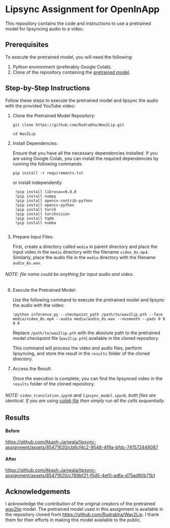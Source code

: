 # Lipsync Assignment for OpenInApp

This repository contains the code and instructions to use a pretrained model for lipsyncing audio to a video.

## Prerequisites

To execute the pretrained model, you will need the following:

1. Python environment (preferably Google Colab).
2. Clone of the repository containing the [pretrained model](https://github.com/Rudrabha/Wav2Lip).

## Step-by-Step Instructions

Follow these steps to execute the pretrained model and lipsync the audio with the provided YouTube video:

1. Clone the Pretrained Model Repository:

   ```
   git clone https://github.com/Rudrabha/Wav2Lip.git
   ```
   ```
   cd Wav2Lip
   ```


2. Install Dependencies:

   Ensure that you have all the necessary dependencies installed. If you are using Google Colab, you can install the required dependencies by running the following commands:

   ```
   pip install -r requirements.txt
   ```
   or install independently
   ```
    !pip install librosa==0.8.0
    !pip install numpy
    !pip install opencv-contrib-python
    !pip install opencv-python
    !pip install torch
    !pip install torchvision
    !pip install tqdm
    !pip install numba
  
   ```

4. Prepare Input Files:

   First, create a directory called `media` in parent directory and place the input video in the `media` directory with the filename `video_8s.mp4`. Similarly, place the audio file in the `media` directory with the filename `audio_8s.wav`.
   
  ###### _NOTE_: file name could be anything for input audio and video.

6. Execute the Pretrained Model:

   Use the following command to execute the pretrained model and lipsync the audio with the video:

   ```
   !python inference.py --checkpoint_path /path/to/wav2lip.pth --face media/video_8s.mp4 --audio media/audio_8s.wav --nosmooth --pads 0 9 0 0
   ```

   Replace `/path/to/wav2lip.pth` with the absolute path to the pretrained model checkpoint file (`wav2lip.pth`) available in the cloned repository.

   This command will process the video and audio files, perform lipsyncing, and store the result in the `results` folder of the cloned directory.

7. Access the Result:

   Once the execution is complete, you can find the lipsynced video in the `results` folder of the cloned repository.

###### NOTE: `video_translation.ipynb` and `lipsync_model.ipynb`, both files are identical. If you are using [colab file](https://github.com/Akash-Jariwala/lipsync-assignment/blob/main/video_translation.ipynb) then simply run all the cells sequentially.

## Results

#### Before


https://github.com/Akash-Jariwala/lipsync-assignment/assets/85471620/cb6cf4c2-9548-4f9a-bfdc-741572448087



#### After
https://github.com/Akash-Jariwala/lipsync-assignment/assets/85471620/c789bf21-f5d5-4ef0-adfa-d75ad90b71b1


## Acknowledgements

I acknowledge the contribution of the original creators of the pretrained [wav2lip](https://github.com/Rudrabha/Wav2Lip) model. The pretrained model used in this assignment is available in the repository cloned from https://github.com/Rudrabha/Wav2Lip. I thank them for their efforts in making this model available to the public.
